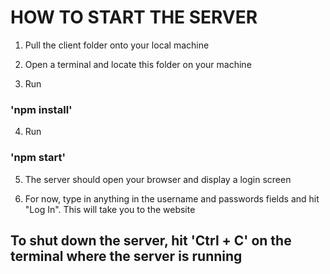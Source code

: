 # HOW TO START THE SERVER
1. Pull the client folder onto your local machine

2. Open a terminal and locate this folder on your machine

3. Run 
  ### 'npm install'

4. Run 
  ### 'npm start'

5. The server should open your browser and display a login screen

6. For now, type in anything in the username and passwords fields and hit "Log In". This will take you to the website

## To shut down the server, hit 'Ctrl + C' on the terminal where the server is running

